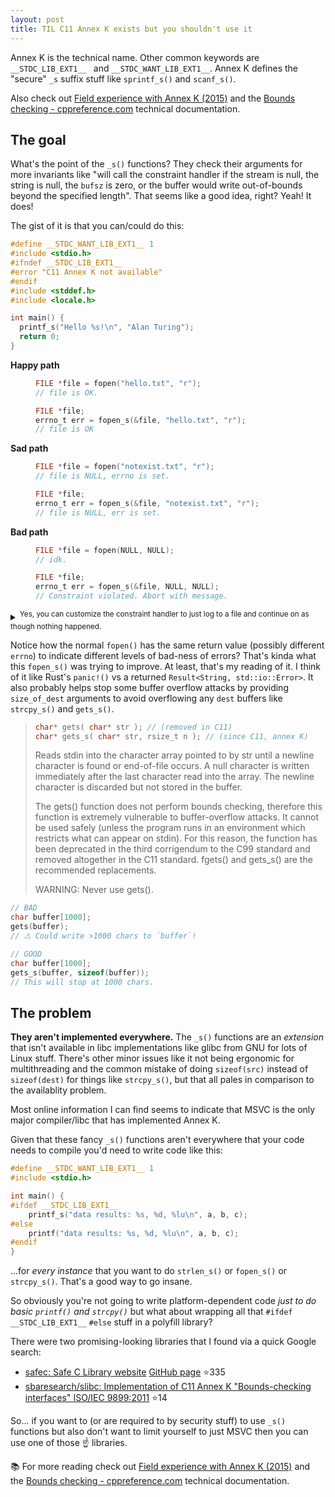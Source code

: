 ```yaml
---
layout: post
title: TIL C11 Annex K exists but you shouldn't use it
---
```


Annex K is the technical name. Other common keywords are `__STDC_LIB_EXT1__ ` and `__STDC_WANT_LIB_EXT1__`. Annex K defines the "secure" `_s` suffix stuff like `sprintf_s()` and `scanf_s()`.

Also check out [Field experience with Annex K (2015)](https://www.open-std.org/jtc1/sc22/wg14/www/docs/n1967.htm) and the [Bounds checking - cppreference.com](https://en.cppreference.com/w/c/error#Bounds_checking) technical documentation.

## The goal

What's the point of the `_s()` functions? They check their arguments for more invariants like "will call the constraint handler if the stream is null, the string is null, the `bufsz` is zero, or the buffer would write out-of-bounds beyond the specified length". That seems like a good idea, right? Yeah! It does!

The gist of it is that you can/could do this:

```c
#define __STDC_WANT_LIB_EXT1__ 1
#include <stdio.h>
#ifndef __STDC_LIB_EXT1__
#error "C11 Annex K not available"
#endif
#include <stddef.h>
#include <locale.h>

int main() {
  printf_s("Hello %s!\n", "Alan Turing");
  return 0;
}
```

<dl>
<dt><b>Happy path</b>
<dd>

```c
FILE *file = fopen("hello.txt", "r");
// file is OK.
```

<dd>

```c
FILE *file;
errno_t err = fopen_s(&file, "hello.txt", "r");
// file is OK
```

<dt><b>Sad path</b>
<dd>

```c
FILE *file = fopen("notexist.txt", "r");
// file is NULL, errno is set.
```

<dd>

```c
FILE *file;
errno_t err = fopen_s(&file, "notexist.txt", "r");
// file is NULL, err is set.
```

<dt><b>Bad path</b>
<dd>

```c
FILE *file = fopen(NULL, NULL);
// idk.
```

<dd>

```c
FILE *file;
errno_t err = fopen_s(&file, NULL, NULL);
// Constraint violated. Abort with message.
```

</dl>

<details><summary><sup>Yes, you can customize the constraint handler to just log to a file and continue on as though nothing happened.</sup></summary>

```c
set_constraint_handler_s(ignore_handler_s);
set_constraint_handler_s(abort_handler_s);
set_constraint_handler_s(my_awesome_handler);
```

</details>

Notice how the normal `fopen()` has the same return value (possibly different `errno`) to indicate different levels of bad-ness of errors? That's kinda what this `fopen_s()` was trying to improve. At least, that's my reading of it. I think of it like Rust's `panic!()` vs a returned `Result<String, std::io::Error>`. It also probably helps stop some buffer overflow attacks by providing `size_of_dest` arguments to avoid overflowing any `dest` buffers like `strcpy_s()` and `gets_s()`.

> ```c
> char* gets( char* str ); // (removed in C11)
> char* gets_s( char* str, rsize_t n ); // (since C11, annex K)
> ```
>
> Reads stdin into the character array pointed to by str until a newline character is found or end-of-file occurs. A null character is written immediately after the last character read into the array. The newline character is discarded but not stored in the buffer.
>
> The gets() function does not perform bounds checking, therefore this function is extremely vulnerable to buffer-overflow attacks. It cannot be used safely (unless the program runs in an environment which restricts what can appear on stdin). For this reason, the function has been deprecated in the third corrigendum to the C99 standard and removed altogether in the C11 standard. fgets() and gets_s() are the recommended replacements.
>
> WARNING: Never use gets().

```c
// BAD
char buffer[1000];
gets(buffer);
// ⚠️ Could write >1000 chars to `buffer`!
```


```c
// GOOD
char buffer[1000];
gets_s(buffer, sizeof(buffer));
// This will stop at 1000 chars.
```

## The problem

**They aren't implemented everywhere.** The `_s()` functions are an _extension_ that isn't available in libc implementations like glibc from GNU for lots of Linux stuff. There's other minor issues like it not being ergonomic for multithreading and the common mistake of doing `sizeof(src)` instead of `sizeof(dest)` for things like `strcpy_s()`, but that all pales in comparison to the availablity problem.

Most online information I can find seems to indicate that MSVC is the only major compiler/libc that has implemented Annex K.

Given that these fancy `_s()` functions aren't everywhere that your code needs to compile you'd need to write code like this:

```c
#define __STDC_WANT_LIB_EXT1__ 1
#include <stdio.h>

int main() {
#ifdef __STDC_LIB_EXT1__
    printf_s("data results: %s, %d, %lu\n", a, b, c);
#else
    printf("data results: %s, %d, %lu\n", a, b, c);
#endif
}
```

...for _every instance_ that you want to do `strlen_s()` or `fopen_s()` or `strcpy_s()`. That's a good way to go insane.

So obviously you're not going to write platform-dependent code _just to do basic `printf()` and `strcpy()`_ but what about wrapping all that `#ifdef __STDC_LIB_EXT1__` `#else` stuff in a polyfill library?

There were two promising-looking libraries that I found via a quick Google search:

- [safec: Safe C Library website](https://rurban.github.io/safeclib/) [GitHub page](https://github.com/rurban/safeclib) ⭐335
- [sbaresearch/slibc: Implementation of C11 Annex K "Bounds-checking interfaces" ISO/IEC 9899:2011](https://github.com/sbaresearch/slibc) ⭐14

So... if you want to (or are required to by security stuff) to use `_s()` functions but also don't want to limit yourself to just MSVC then you can use one of those ☝ libraries.

📚 For more reading check out [Field experience with Annex K (2015)](https://www.open-std.org/jtc1/sc22/wg14/www/docs/n1967.htm) and the [Bounds checking - cppreference.com](https://en.cppreference.com/w/c/error#Bounds_checking) technical documentation.
